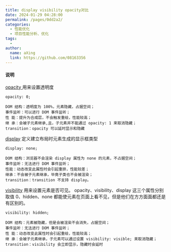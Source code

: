 ```yaml
---
title: display visibility opacity对比
date: 2024-01-29 04:28:00
permalink: /pages/0dd2a2/
categories:
  - 性能优化
  - 项目性能分析、优化
tags:
  - 
author: 
  name: aXing
  link: https://github.com/08163356
---
```





#### 说明

[opacity ](https://link.segmentfault.com/?enc=JEfZTxCZuEc%2B01oL%2FIroMQ%3D%3D.1%2FnnaTFufcgk9FZ27d%2FNHzzCmX%2FjtVMffK0huyRA%2BtT8F98gsQsAOIY2XGRuACv0FRzMRNyZT40WmVDj6NvmaA%3D%3D)用来设置透明度

```
opacity: 0;

DOM 结构：透明度为 100%，元素隐藏，占据空间；
事件监听：可以进行 DOM 事件监听；
性 能：提升为合成层，不会触发重绘，性能较高；
继 承：会被子元素继承,且，子元素并不能通过 opacity: 1 来取消隐藏；
transition：opacity 可以延时显示和隐藏
```
<!-- more -->


[display](https://link.segmentfault.com/?enc=fKAk8FrsbBwjncG9pM1F1Q%3D%3D.R%2Bwe2cFIjLLKfRsfYoZL2%2Ba6jlF5qrY568mdXgU7rYml1Yucsz2dvndgAnCe5hL94aSwd2dqbKj%2FYYOwGVPEDw%3D%3D) 定义建立布局时元素生成的显示框类型

```
display: none;

DOM 结构：浏览器不会渲染 display 属性为 none 的元素，不占据空间；
事件监听：无法进行 DOM 事件监听；
性能：动态改变此属性时会引起重排，性能较差；
继承：不会被子元素继承，毕竟子类也不会被渲染；
transition：transition 不支持 display。
```

[visibility](https://link.segmentfault.com/?enc=prcEf8Tgafq0%2FuGzBeI7Mg%3D%3D.P2jVWLIwlMIC8eGkfO37oh44uwD0xvGdJV0hOi2aFC1soCURVQm9ZlUo4fhDgEl7nCxW96FCGhPffUHmQ7EHZg%3D%3D) 用来设置元素是否可见。
opacity、visibility、display 这三个属性分别取值 0、hidden、none 都能使元素在页面上看不见，但是他们在方方面面都还是有区别的。

```
visibility: hidden;

DOM 结构：元素被隐藏，但是会被渲染不会消失，占据空间；
事件监听：无法进行 DOM 事件监听；
性 能：动态改变此属性时会引起重绘，性能较高；
继 承：会被子元素继承，子元素可以通过设置 visibility: visible; 来取消隐藏；
transition：visibility 会立即显示，隐藏时会延时
```

